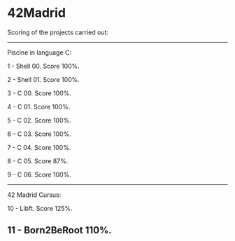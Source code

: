 # 42Madrid

Scoring of the projects carried out:

------------------------------------------------------------------------------------

Piscine in language C:

1 - Shell 00. Score 100%.

2 - Shell 01. Score 100%.

3 - C 00. Score 100%.

4 - C 01. Score 100%.

5 - C 02. Score 100%.

6 - C 03. Score 100%.

7 - C 04. Score 100%.

8 - C 05. Score 87%.

9 - C 06. Score 100%.

------------------------------------------------------------------------------------

42 Madrid Cursus:

10 - Libft. Score 125%.

11 - Born2BeRoot 110%.
------------------------------------------------------------------------------------
